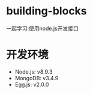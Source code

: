 # building-blocks
一起学习:使用node.js开发接口
# 开发环境
- Node.js:     v8.9.3
- MongoDB:     v3.4.9
- Egg.js:     v2.0.0
